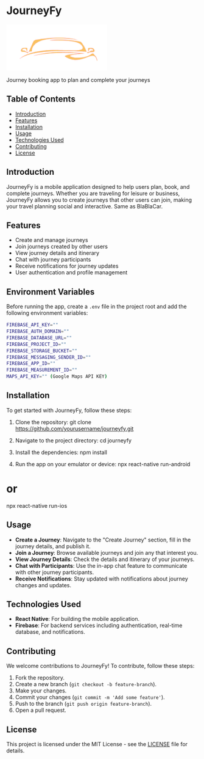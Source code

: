 # JourneyFy
![JourneyFy](./assets/app_color_icon.png)

Journey booking app to plan and complete your journeys



## Table of Contents
- [Introduction](#introduction)
- [Features](#features)
- [Installation](#installation)
- [Usage](#usage)
- [Technologies Used](#technologies-used)
- [Contributing](#contributing)
- [License](#license)

## Introduction
JourneyFy is a mobile application designed to help users plan, book, and complete journeys. Whether you are traveling for leisure or business, JourneyFy allows you to create journeys that other users can join, making your travel planning social and interactive. Same as BlaBlaCar.

## Features
- Create and manage journeys
- Join journeys created by other users
- View journey details and itinerary
- Chat with journey participants
- Receive notifications for journey updates
- User authentication and profile management


## Environment Variables

Before running the app, create a `.env` file in the project root and add the following environment variables:

```bash
FIREBASE_API_KEY=""
FIREBASE_AUTH_DOMAIN=""
FIREBASE_DATABASE_URL=""
FIREBASE_PROJECT_ID=""
FIREBASE_STORAGE_BUCKET=""
FIREBASE_MESSAGING_SENDER_ID=""
FIREBASE_APP_ID=""
FIREBASE_MEASUREMENT_ID=""
MAPS_API_KEY="" (Google Maps API KEY)
```

## Installation
To get started with JourneyFy, follow these steps:

1. Clone the repository:
git clone https://github.com/yourusername/journeyfy.git

2. Navigate to the project directory:
cd journeyfy

3. Install the dependencies:
npm install

4. Run the app on your emulator or device:
npx react-native run-android
# or
npx react-native run-ios

## Usage
- **Create a Journey**: Navigate to the "Create Journey" section, fill in the journey details, and publish it.
- **Join a Journey**: Browse available journeys and join any that interest you.
- **View Journey Details**: Check the details and itinerary of your journeys.
- **Chat with Participants**: Use the in-app chat feature to communicate with other journey participants.
- **Receive Notifications**: Stay updated with notifications about journey changes and updates.

## Technologies Used
- **React Native**: For building the mobile application.
- **Firebase**: For backend services including authentication, real-time database, and notifications.

## Contributing
We welcome contributions to JourneyFy! To contribute, follow these steps:

1. Fork the repository.
2. Create a new branch (`git checkout -b feature-branch`).
3. Make your changes.
4. Commit your changes (`git commit -m 'Add some feature'`).
5. Push to the branch (`git push origin feature-branch`).
6. Open a pull request.

## License
This project is licensed under the MIT License - see the [LICENSE](LICENSE) file for details.
